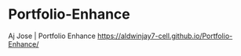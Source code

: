 # Portfolio-Enhance
Aj Jose | Portfolio Enhance
https://aldwinjay7-cell.github.io/Portfolio-Enhance/
